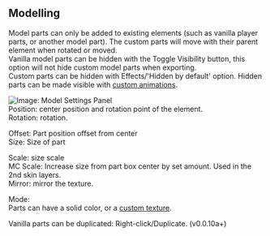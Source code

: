 
<a name="modelling"/>

## Modelling
Model parts can only be added to existing elements (such as vanilla player parts, or another model part). The custom parts will move with their parent element when rotated or moved.  
Vanilla model parts can be hidden with the Toggle Visibility button, this option will not hide custom model parts when exporting.  
Custom parts can be hidden with Effects/'Hidden by default' option. Hidden parts can be made visible with [custom animations](https://github.com/tom5454/CustomPlayerModels/wiki/Animations).  

![Image: Model Settings Panel](https://github.com/tom5454/CustomPlayerModels/wiki/images/model_settings.png)  
Position: center position and rotation point of the element.  
Rotation: rotation.  

Offset: Part position offset from center  
Size: Size of part  

Scale: size scale  
MC Scale: Increase size from part box center by set amount. Used in the 2nd skin layers.  
Mirror: mirror the texture.  

Mode:  
Parts can have a solid color, or a [custom texture](https://github.com/tom5454/CustomPlayerModels/wiki/Texturing).  

Vanilla parts can be duplicated: Right-click/Duplicate. (v0.0.10a+)  
